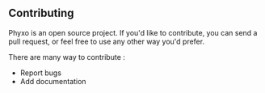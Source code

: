 Contributing
------------

Phyxo is an open source project. If you'd like to contribute, you can send
a pull request, or feel free to use any other way you'd prefer.

There are many way to contribute :
 * Report bugs
 * Add documentation
